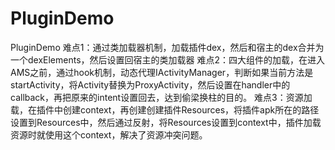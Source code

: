 # PluginDemo
PluginDemo
难点1：通过类加载器机制，加载插件dex，然后和宿主的dex合并为一个dexElements，然后设置回宿主的类加载器
难点2：四大组件的加载，在进入AMS之前，通过hook机制，动态代理IActivityManager，判断如果当前方法是startActivity，将Activity替换为ProxyActivity，然后设置在handler中的callback，再把原来的intent设置回去，达到偷梁换柱的目的。
难点3：资源加载，在插件中创建context，再创建创建插件Resources，将插件apk所在的路径设置到Resources中，然后通过反射，将Resources设置到context中，插件加载资源时就使用这个context，解决了资源冲突问题。
